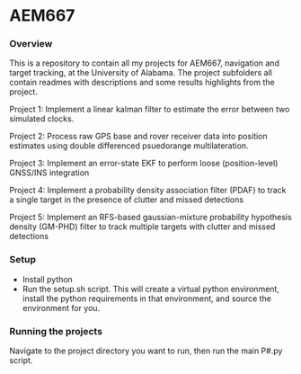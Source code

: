 # AEM667

### Overview
This is a repository to contain all my projects for AEM667, navigation and target tracking,
at the University of Alabama. The project subfolders all contain readmes with descriptions and some results highlights from the project.

Project 1: Implement a linear kalman filter to estimate the error between two simulated clocks.  

Project 2: Process raw GPS base and rover receiver data into position estimates using double differenced psuedorange multilateration.

Project 3: Implement an error-state EKF to perform loose (position-level) GNSS/INS integration

Project 4: Implement a probability density association filter (PDAF) to track a single target in the presence of clutter and missed detections

Project 5: Implement an RFS-based gaussian-mixture probability hypothesis density (GM-PHD) filter to track multiple targets with clutter and missed detections

### Setup
- Install python
- Run the setup.sh script. This will create a virtual python environment, install the python requirements in that environment, and source the environment for you. 

### Running the projects
Navigate to the project directory you want to run, then run the main P#.py script. 
